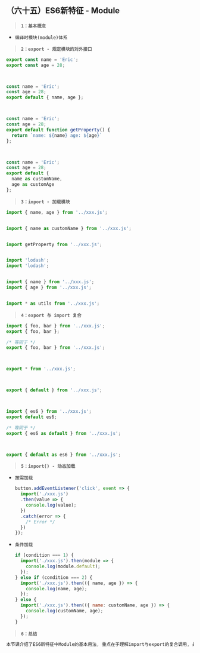 ##  （六十五）ES6新特征 - Module

> **`1：基本概念`**

- `编译时模块(module)体系`

> **`2：export - 规定模块的对外接口`**
```javascript
export const name = 'Eric';
export const age = 28;



const name = 'Eric';
const age = 28;
export default { name, age };



const name = 'Eric';
const age = 28;
export default function getProperty() {
  return `name: ${name} age: ${age}`
};



const name = 'Eric';
const age = 28;
export default {
  name as customName,
  age as customAge
};
```

> **`3：import - 加载模块`**
```javascript
import { name, age } from '../xxx.js';


import { name as customName } from '../xxx.js';


import getProperty from '../xxx.js';


import 'lodash';
import 'lodash';


import { name } from '../xxx.js';
import { age } from '../xxx.js';


import * as utils from '../xxx.js';
```

> **`4：export 与 import 复合`**
```javascript
import { foo, bar } from '../xxx.js';
export { foo, bar };

/* 等同于 */
export { foo, bar } from '../xxx.js';



export * from '../xxx.js';



export { default } from '../xxx.js';



import { es6 } from '../xxx.js';
export default es6;

/* 等同于 */
export { es6 as default } from '../xxx.js';



export { default as es6 } from '../xxx.js';
```

> **`5：import() - 动态加载`**
- `按需加载`
  ```javascript
  button.addEventListener('click', event => {
    import('./xxx.js')
    .then(value => {
      console.log(value);
    })
    .catch(error => {
      /* Error */
    })
  });
  ```
- `条件加载`
  ```javascript
  if (condition === 1) {
    import('./xxx.js').then(module => {
      console.log(module.default);
    });
  } else if (condition === 2) {
    import('./xxx.js').then(({ name, age }) => {
      console.log(name, age);
    });
  } else {
    import('./xxx.js').then(({ name: customName, age }) => {
      console.log(customName, age);
    });
  }
  ```

> **`6：总结`**
```css
本节课介绍了ES6新特征中Module的基本用法, 重点在于理解import与export的复合调用, 最后介绍了import()动态加载
```